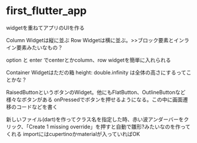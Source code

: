 # first_flutter_app

widgetを重ねてアプリのUIを作る

Column Widgetは縦に並ぶ
Row Widgetは横に並ぶ。>>ブロック要素とインライン要素みたいなもの？

option と enter でcenterとかcolumn、row widgetを簡単に入れられる

Container Widgetはただの箱
height: double.infinity は全体の高さにするってことかな？

RaisedButtonというボタンのWidget。他にもFlatButton、OutlineButtonなど様々なボタンがある
onPressedでボタンを押せるようになる。この中に画面遷移のコードなどを書く

新しいファイル(dart)を作ってクラス名を指定した時、赤い波アンダーバーをクリック、「Create 1 missing override」を押すと自動で雛形?みたいなのを作ってくれる
importにはcupertinoかmaterialが入っていればOK